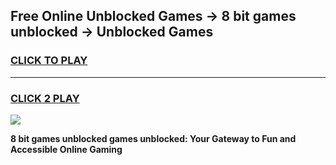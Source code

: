 
## Free Online Unblocked Games → 8 bit games unblocked → Unblocked Games
<h3>
<a href="https://premium.freeplayer.one?title=8_bit_games_unblocked&ref=21F">CLICK TO PLAY</a></h3>
<hr>

<h3>
<a href="https://premium.freeplayer.one?title=8_bit_games_unblocked&ref=21F">CLICK 2 PLAY</a>
  
</h3>

<a href="https://premium.freeplayer.one?title=8_bit_games_unblocked&ref=21F/"><img src="https://clearcache.store/games.png"></a>


**8 bit games unblocked games unblocked: Your Gateway to Fun and Accessible Online Gaming**

